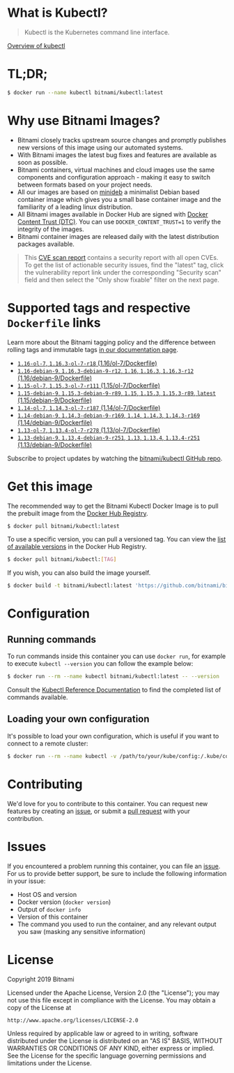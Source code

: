
# What is Kubectl?

> Kubectl is the Kubernetes command line interface.

[Overview of kubectl](https://kubernetes.io/docs/reference/kubectl/overview/)

# TL;DR;

```bash
$ docker run --name kubectl bitnami/kubectl:latest
```

# Why use Bitnami Images?

* Bitnami closely tracks upstream source changes and promptly publishes new versions of this image using our automated systems.
* With Bitnami images the latest bug fixes and features are available as soon as possible.
* Bitnami containers, virtual machines and cloud images use the same components and configuration approach - making it easy to switch between formats based on your project needs.
* All our images are based on [minideb](https://github.com/bitnami/minideb) a minimalist Debian based container image which gives you a small base container image and the familiarity of a leading linux distribution.
* All Bitnami images available in Docker Hub are signed with [Docker Content Trust (DTC)](https://docs.docker.com/engine/security/trust/content_trust/). You can use `DOCKER_CONTENT_TRUST=1` to verify the integrity of the images.
* Bitnami container images are released daily with the latest distribution packages available.


> This [CVE scan report](https://quay.io/repository/bitnami/kubectl?tab=tags) contains a security report with all open CVEs. To get the list of actionable security issues, find the "latest" tag, click the vulnerability report link under the corresponding "Security scan" field and then select the "Only show fixable" filter on the next page.

# Supported tags and respective `Dockerfile` links

Learn more about the Bitnami tagging policy and the difference between rolling tags and immutable tags [in our documentation page](https://docs.bitnami.com/containers/how-to/understand-rolling-tags-containers/).


* [`1.16-ol-7`, `1.16.3-ol-7-r18` (1.16/ol-7/Dockerfile)](https://github.com/bitnami/bitnami-docker-kubectl/blob/1.16.3-ol-7-r18/1.16/ol-7/Dockerfile)
* [`1.16-debian-9`, `1.16.3-debian-9-r12`, `1.16`, `1.16.3`, `1.16.3-r12` (1.16/debian-9/Dockerfile)](https://github.com/bitnami/bitnami-docker-kubectl/blob/1.16.3-debian-9-r12/1.16/debian-9/Dockerfile)
* [`1.15-ol-7`, `1.15.3-ol-7-r111` (1.15/ol-7/Dockerfile)](https://github.com/bitnami/bitnami-docker-kubectl/blob/1.15.3-ol-7-r111/1.15/ol-7/Dockerfile)
* [`1.15-debian-9`, `1.15.3-debian-9-r89`, `1.15`, `1.15.3`, `1.15.3-r89`, `latest` (1.15/debian-9/Dockerfile)](https://github.com/bitnami/bitnami-docker-kubectl/blob/1.15.3-debian-9-r89/1.15/debian-9/Dockerfile)
* [`1.14-ol-7`, `1.14.3-ol-7-r187` (1.14/ol-7/Dockerfile)](https://github.com/bitnami/bitnami-docker-kubectl/blob/1.14.3-ol-7-r187/1.14/ol-7/Dockerfile)
* [`1.14-debian-9`, `1.14.3-debian-9-r169`, `1.14`, `1.14.3`, `1.14.3-r169` (1.14/debian-9/Dockerfile)](https://github.com/bitnami/bitnami-docker-kubectl/blob/1.14.3-debian-9-r169/1.14/debian-9/Dockerfile)
* [`1.13-ol-7`, `1.13.4-ol-7-r278` (1.13/ol-7/Dockerfile)](https://github.com/bitnami/bitnami-docker-kubectl/blob/1.13.4-ol-7-r278/1.13/ol-7/Dockerfile)
* [`1.13-debian-9`, `1.13.4-debian-9-r251`, `1.13`, `1.13.4`, `1.13.4-r251` (1.13/debian-9/Dockerfile)](https://github.com/bitnami/bitnami-docker-kubectl/blob/1.13.4-debian-9-r251/1.13/debian-9/Dockerfile)

Subscribe to project updates by watching the [bitnami/kubectl GitHub repo](https://github.com/bitnami/bitnami-docker-kubectl).

# Get this image

The recommended way to get the Bitnami Kubectl Docker Image is to pull the prebuilt image from the [Docker Hub Registry](https://hub.docker.com/r/bitnami/kubectl).

```bash
$ docker pull bitnami/kubectl:latest
```

To use a specific version, you can pull a versioned tag. You can view the [list of available versions](https://hub.docker.com/r/bitnami/kubectl/tags/) in the Docker Hub Registry.

```bash
$ docker pull bitnami/kubectl:[TAG]
```

If you wish, you can also build the image yourself.

```bash
$ docker build -t bitnami/kubectl:latest 'https://github.com/bitnami/bitnami-docker-kubectl.git#master:1.15/debian-9'
```

# Configuration

## Running commands

To run commands inside this container you can use `docker run`, for example to execute `kubectl --version` you can follow the example below:

```bash
$ docker run --rm --name kubectl bitnami/kubectl:latest -- --version
```

Consult the [Kubectl Reference Documentation](https://kubernetes.io/docs/reference/generated/kubectl/kubectl-commands) to find the completed list of commands available.

## Loading your own configuration

It's possible to load your own configuration, which is useful if you want to connect to a remote cluster:

```bash
$ docker run --rm --name kubectl -v /path/to/your/kube/config:/.kube/config bitnami/kubectl:latest
```

# Contributing

We'd love for you to contribute to this container. You can request new features by creating an [issue](https://github.com/bitnami/bitnami-docker-kubectl/issues), or submit a [pull request](https://github.com/bitnami/bitnami-docker-kubectl/pulls) with your contribution.

# Issues

If you encountered a problem running this container, you can file an [issue](https://github.com/bitnami/bitnami-docker-kubectl/issues). For us to provide better support, be sure to include the following information in your issue:

- Host OS and version
- Docker version (`docker version`)
- Output of `docker info`
- Version of this container
- The command you used to run the container, and any relevant output you saw (masking any sensitive information)

# License

Copyright 2019 Bitnami

Licensed under the Apache License, Version 2.0 (the "License");
you may not use this file except in compliance with the License.
You may obtain a copy of the License at

    http://www.apache.org/licenses/LICENSE-2.0

Unless required by applicable law or agreed to in writing, software
distributed under the License is distributed on an "AS IS" BASIS,
WITHOUT WARRANTIES OR CONDITIONS OF ANY KIND, either express or implied.
See the License for the specific language governing permissions and
limitations under the License.

